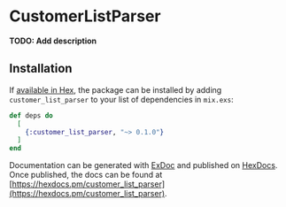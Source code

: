 # CustomerListParser

**TODO: Add description**

## Installation

If [available in Hex](https://hex.pm/docs/publish), the package can be installed
by adding `customer_list_parser` to your list of dependencies in `mix.exs`:

```elixir
def deps do
  [
    {:customer_list_parser, "~> 0.1.0"}
  ]
end
```

Documentation can be generated with [ExDoc](https://github.com/elixir-lang/ex_doc)
and published on [HexDocs](https://hexdocs.pm). Once published, the docs can
be found at [https://hexdocs.pm/customer_list_parser](https://hexdocs.pm/customer_list_parser).

